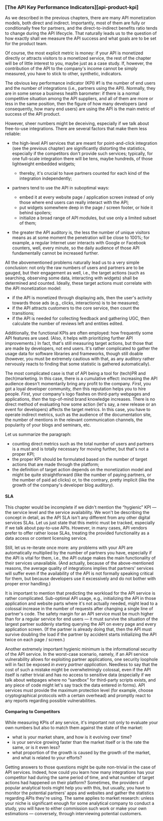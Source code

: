 ### [The API Key Performance Indicators][api-product-kpi]

As we described in the previous chapters, there are many API monetization models, both direct and indirect. Importantly, most of them are fully or conditionally free for partners, and the direct-to-indirect benefits ratio tends to change during the API lifecycle. That naturally leads us to the question of how exactly shall we measure the API success and what goals are to be set for the product team.

Of course, the most explicit metric is money: if your API is monetized directly or attracts visitors to a monetized service, the rest of the chapter will be of little interest to you, maybe just as a case study. If, however, the contribution of the API to the company's income cannot be simply measured, you have to stick to other, synthetic, indicators.

The obvious key performance indicator (KPI) \#1 is the number of end users and the number of integrations (i.e., partners using the API). Normally, they are in some sense a business health barometer: if there is a normal competitive situation among the API suppliers, and all of them are more or less in the same position, then the figure of how many developers (and consequently, how many end users) are using the API is the main metric of success of the API product.

However, sheer numbers might be deceiving, especially if we talk about free-to-use integrations. There are several factors that make them less reliable:

  * the high-level API services that are meant for point-and-click integration (see the previous chapter) are significantly distorting the statistics, especially if the competitors don't provide such services; typically, for one full-scale integration there will be tens, maybe hundreds, of those lightweight embedded widgets; 
  
      * thereby, it's crucial to have partners counted for each kind of the integration independently;

  * partners tend to use the API in suboptimal ways:

      * embed it at every website page / application screen instead of only those where end users can really interact with the API;
      * put widgets somewhere deep in the page / screen footer, or hide it behind spoilers;
      * initialize a broad range of API modules, but use only a limited subset of them;

  * the greater the API auditory is, the less the number of unique visitors means as at some moment the penetration will be close to 100%; for example, a regular Internet user interacts with Google or Facebook counters, well, every minute, so the daily audience of those API fundamentally cannot be increased further.

All the abovementioned problems naturally lead us to a very simple conclusion: not only the raw numbers of users and partners are to be gauged, but their engagement as well, i.e., the target actions (such as searching, observing some data, interacting with widgets) shall be determined and counted. Ideally, these target actions must correlate with the API monetization model:

  * if the API is monetized through displaying ads, then the user's activity towards those ads (e.g., clicks, interactions) is to be measured;
  * if the API attracts customers to the core service, then count the transitions;
  * if the API is needed for collecting feedback and gathering UGC, then calculate the number of reviews left and entities edited.

Additionally, the functional KPIs are often employed: how frequently some API features are used. (Also, it helps with prioritizing further API improvements.) In fact, that's still measuring target actions, but those that are made by developers, not end users. It's rather complicated to gather the usage data for software libraries and frameworks, though still doable (however, you must be extremely cautious with that, as any auditory rather nervously reacts to finding that some statistic is gathered automatically).

The most complicated case is that of API being a tool for (tech)PR and (tech)marketing. In this case, there is a cumulative effect: increasing the API audience doesn't momentarily bring any profit to the company. *First*, you got a loyal developer community, *then* this reputation helps you to hire people. *First*, your company's logo flashes on third-party webpages and applications, *then* the top-of-mind brand knowledge increases. There is no direct method of evaluating how some action (let's say, a new release or an event for developers) affects the target metrics. In this case, you have to operate indirect metrics, such as the audience of the documentation site, the number of mentions in the relevant communication channels, the popularity of your blogs and seminars, etc.

Let us summarize the paragraph:
  * counting direct metrics such as the total number of users and partners is a must and is totally necessary for moving further, but that's not a proper KPI;
  * the proper KPI should be formulated based on the number of target actions that are made through the platform;
  * the definition of target action depends on the monetization model and might be quite straightforward (like the number of paying partners, or the number of paid ad clicks) or, to the contrary, pretty implicit (like the growth of the company's developer blog auditory).

#### SLA

This chapter would be incomplete if we didn't mention the “hygienic” KPI — the service level and the service availability. We won't be describing the concept in detail, as the API SLA isn't any different from any other digital services SLAs. Let us just state that this metric must be tracked, especially if we talk about pay-to-use APIs. However, in many cases, API vendors prefer to offer rather loose SLAs, treating the provided functionality as a data access or content licensing service.

Still, let us re-iterate once more: any problems with your API are automatically multiplied by the number of partners you have, especially if the API is vital for them, i.e., the API outage makes the main functionality of their services unavailable. (And actually, because of the above-mentioned reasons, the average quality of integrations implies that partners' services will suffer even if the availability of the API is not formally speaking critical for them, but because developers use it excessively and do not bother with proper error handling.)

It is important to mention that predicting the workload for the API service is rather complicated. Sub-optimal API usage, e.g., initializing the API in those application and website parts where it's not actually needed, might lead to a colossal increase in the number of requests after changing a single line of partner's code. The safety margin for an API service must be much higher than for a regular service for end users — it must survive the situation of the largest partner suddenly starting querying the API on every page and every application screen. (If the partner is already doing that, then the API must survive doubling the load if the partner by accident starts initializing the API twice on each page / screen.)

Another extremely important hygienic minimum is the informational security of the API service. In the worst-case scenario, namely, if an API service vulnerability allows for exploiting partner applications, one security loophole will in fact be exposed *in every partner application*. Needless to say that the cost of such a mistake might be overwhelmingly colossal, even if the API itself is rather trivial and has no access to sensitive data (especially if we talk about webpages where no “sandbox” for third-party scripts exists, and any piece of code might let's say track the data entered in forms). API services must provide the maximum protection level (for example, choose cryptographical protocols with a certain overhead) and promptly react to any reports regarding possible vulnerabilities.

#### Comparing to Competitors

While measuring KPIs of any service, it's important not only to evaluate your own numbers but also to match them against the state of the market:
  * what is your market share, and how is it evolving over time?
  * is your service growing faster than the market itself or is the rate the same, or is it even less?
  * what proportion of the growth is caused by the growth of the market, and what is related to your efforts?

Getting answers to those questions might be quite non-trivial in the case of API services. Indeed, how could you learn how many integrations has your competitor had during the same period of time, and what number of target actions had happened on their platform? Sometimes, the providers of popular analytical tools might help you with this, but usually, you have to monitor the potential partners' apps and websites and gather the statistics regarding APIs they're using. The same applies to market research: unless your niche is significant enough for some analytical company to conduct a study, you will have to either commission such work or make your own estimations — conversely, through interviewing potential customers.